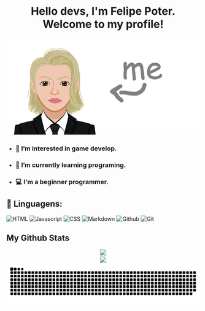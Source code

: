 <div align="center">
  <h1> Hello devs, I'm Felipe Poter. Welcome to my profile!</h1>
</div>

<img src="AvatarMaker-github.png" alt="My avatar">

  - <h3>👀 I’m interested in game develop.</h3>
  - <h3>🌱 I’m currently learning programing.</h3>
  - <h3>💻 I'm a beginner programmer.</h3>
<!---
FelipePoter/FelipePoter is a ✨ special ✨ repository because its `README.md` (this file) appears on your GitHub profile.
You can click the Preview link to take a look at your changes.
--->

<h2>🦄 Linguagens:</h2>

<p align="left">
<img height="32" src="https://cdn.jsdelivr.net/gh/devicons/devicon/icons/html5/html5-original-wordmark.svg" alt="HTML"/>
<img height="32" src="https://cdn.jsdelivr.net/gh/devicons/devicon/icons/javascript/javascript-original.svg" alt="Javascript"/>
<img height="32" src="https://cdn.jsdelivr.net/gh/devicons/devicon/icons/css3/css3-original-wordmark.svg" alt="CSS"/>
<img height="32" src="https://cdn.jsdelivr.net/gh/devicons/devicon/icons/markdown/markdown-original.svg" alt="Markdown"/>
<img height="32" src="https://cdn.jsdelivr.net/gh/devicons/devicon/icons/github/github-original.svg" alt="Github"/>
<img height="32" src="https://cdn.jsdelivr.net/gh/devicons/devicon/icons/git/git-plain.svg" alt="Git"/>
</p>

<h2>My Github Stats</h2>

<div align="center">
  <a href="https://github.com/FelipePoter">
   <div align="center"> <a href="https://github.com/FelipePoter"> <img height="170em" src="https://github-readme-stats-sigma-five.vercel.app/api?username=FelipePoter&show_icons=true&theme=react&include_all_commits=true&count_private=true"/>
</div>
<img height="160em" src="https://github-readme-stats-sigma-five.vercel.app/api/top-langs/?username=FelipePoter&layout=compact&langs_count=7&theme=dracula"/>

<picture>
  <source
    media="(prefers-color-scheme: dark)"
    srcset="https://raw.githubusercontent.com/platane/snk/output/github-contribution-grid-snake-dark.svg"
  />
  <source
    media="(prefers-color-scheme: light)"
    srcset="https://raw.githubusercontent.com/platane/snk/output/github-contribution-grid-snake.svg"
  />
  <img
    alt="github contribution grid snake animation"
    src="https://raw.githubusercontent.com/platane/snk/output/github-contribution-grid-snake.svg"
  />
</picture>
